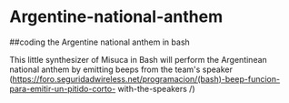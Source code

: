 # Argentine-national-anthem

##coding the Argentine national anthem in bash

This little synthesizer of Misuca in Bash will perform the Argentinean national anthem by emitting beeps from the team's speaker (https://foro.seguridadwireless.net/programacion/(bash)-beep-funcion-para-emitir-un-pitido-corto- with-the-speakers /)
